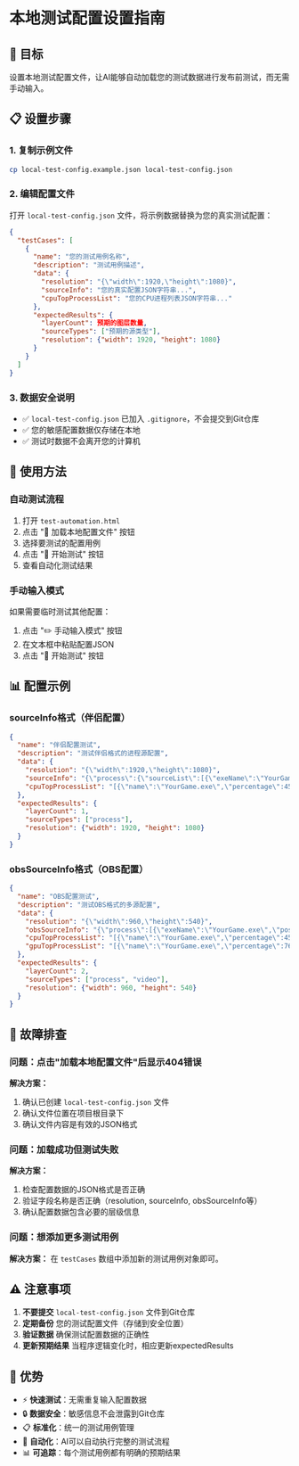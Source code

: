 # 本地测试配置设置指南

## 🎯 目标
设置本地测试配置文件，让AI能够自动加载您的测试数据进行发布前测试，而无需手动输入。

## 📋 设置步骤

### 1. 复制示例文件
```bash
cp local-test-config.example.json local-test-config.json
```

### 2. 编辑配置文件
打开 `local-test-config.json` 文件，将示例数据替换为您的真实测试配置：

```json
{
  "testCases": [
    {
      "name": "您的测试用例名称",
      "description": "测试用例描述",
      "data": {
        "resolution": "{\"width\":1920,\"height\":1080}",
        "sourceInfo": "您的真实配置JSON字符串...",
        "cpuTopProcessList": "您的CPU进程列表JSON字符串..."
      },
      "expectedResults": {
        "layerCount": 预期的图层数量,
        "sourceTypes": ["预期的源类型"],
        "resolution": {"width": 1920, "height": 1080}
      }
    }
  ]
}
```

### 3. 数据安全说明
- ✅ `local-test-config.json` 已加入 `.gitignore`，不会提交到Git仓库
- ✅ 您的敏感配置数据仅存储在本地
- ✅ 测试时数据不会离开您的计算机

## 🚀 使用方法

### 自动测试流程
1. 打开 `test-automation.html`
2. 点击 "📁 加载本地配置文件" 按钮
3. 选择要测试的配置用例
4. 点击 "🚀 开始测试" 按钮
5. 查看自动化测试结果

### 手动输入模式
如果需要临时测试其他配置：
1. 点击 "✏️ 手动输入模式" 按钮
2. 在文本框中粘贴配置JSON
3. 点击 "🚀 开始测试" 按钮

## 📊 配置示例

### sourceInfo格式（伴侣配置）
```json
{
  "name": "伴侣配置测试",
  "description": "测试伴侣格式的进程源配置",
  "data": {
    "resolution": "{\"width\":1920,\"height\":1080}",
    "sourceInfo": "{\"process\":{\"sourceList\":[{\"exeName\":\"YourGame.exe\",\"overlap\":0.8,\"canvasOverlap\":1,\"canvasOverlapRect\":[0,0,1920,1080],\"layer\":3}]}}",
    "cpuTopProcessList": "[{\"name\":\"YourGame.exe\",\"percentage\":45.2}]"
  },
  "expectedResults": {
    "layerCount": 1,
    "sourceTypes": ["process"],
    "resolution": {"width": 1920, "height": 1080}
  }
}
```

### obsSourceInfo格式（OBS配置）
```json
{
  "name": "OBS配置测试", 
  "description": "测试OBS格式的多源配置",
  "data": {
    "resolution": "{\"width\":960,\"height\":540}",
    "obsSourceInfo": "{\"process\":[{\"exeName\":\"YourGame.exe\",\"pos\":{\"x\":0,\"y\":0},\"name\":\"游戏源\"}],\"video\":[{\"volume\":1,\"filepath\":\"video.mp4\",\"pos\":{\"x\":240,\"y\":90}}]}",
    "cpuTopProcessList": "[{\"name\":\"YourGame.exe\",\"percentage\":45.2}]",
    "gpuTopProcessList": "[{\"name\":\"YourGame.exe\",\"percentage\":76.3}]"
  },
  "expectedResults": {
    "layerCount": 2,
    "sourceTypes": ["process", "video"],
    "resolution": {"width": 960, "height": 540}
  }
}
```

## 🔧 故障排查

### 问题：点击"加载本地配置文件"后显示404错误
**解决方案：**
1. 确认已创建 `local-test-config.json` 文件
2. 确认文件位置在项目根目录下
3. 确认文件内容是有效的JSON格式

### 问题：加载成功但测试失败
**解决方案：**
1. 检查配置数据的JSON格式是否正确
2. 验证字段名称是否正确（resolution, sourceInfo, obsSourceInfo等）
3. 确认配置数据包含必要的层级信息

### 问题：想添加更多测试用例
**解决方案：**
在 `testCases` 数组中添加新的测试用例对象即可。

## ⚠️ 注意事项

1. **不要提交** `local-test-config.json` 文件到Git仓库
2. **定期备份** 您的测试配置文件（存储到安全位置）
3. **验证数据** 确保测试配置数据的正确性
4. **更新预期结果** 当程序逻辑变化时，相应更新expectedResults

## 🎉 优势

- ⚡ **快速测试**：无需重复输入配置数据
- 🔒 **数据安全**：敏感信息不会泄露到Git仓库
- 📋 **标准化**：统一的测试用例管理
- 🤖 **自动化**：AI可以自动执行完整的测试流程
- 📊 **可追踪**：每个测试用例都有明确的预期结果 